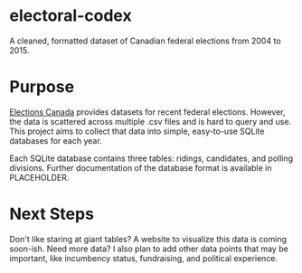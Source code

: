 # electoral-codex
A cleaned, formatted dataset of Canadian federal elections from 2004 to 2015.

# Purpose
[Elections Canada](http://www.elections.ca/content.aspx?section=ele&dir=pas&document=index&lang=e) provides datasets for recent federal elections. However, the data is scattered across multiple .csv files and is hard to query and use. This project aims to
collect that data into simple, easy-to-use SQLite databases for each year.

Each SQLite database contains three tables: ridings, candidates, and polling divisions. Further documentation of the database format is available in PLACEHOLDER.

# Next Steps
Don't like staring at giant tables? A website to visualize this data is coming soon-ish.
Need more data? I also plan to add other data points that may be important, like incumbency status, fundraising, and political experience.


